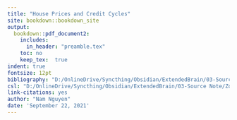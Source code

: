 ```yaml
---
title: "House Prices and Credit Cycles"
site: bookdown::bookdown_site
output:
  bookdown::pdf_document2:
    includes:
      in_header: "preamble.tex"
    toc: no
    keep_tex:  true
indent: true
fontsize: 12pt
bibliography: "D:/OnlineDrive/Syncthing/Obsidian/ExtendedBrain/03-Source Note/ZoteroLib/My Library.bib"
csl: "D:/OnlineDrive/Syncthing/Obsidian/ExtendedBrain/03-Source Note/ZoteroLib/apa-no-doi-no-issue.csl"
link-citations: yes
author: "Nam Nguyen"
date: 'September 22, 2021'
---
```

